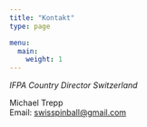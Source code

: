 ```yaml
---
title: "Kontakt"
type: page

menu:
  main:
    weight: 1
---
```


_IFPA Country Director Switzerland_

Michael Trepp  
Email: <swisspinball@gmail.com>
